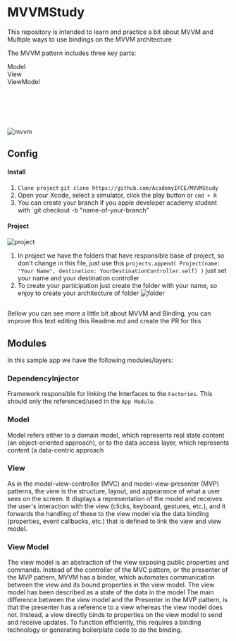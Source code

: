 # MVVMStudy

This repository is intended to learn and practice a bit about MVVM and Multiple ways to use bindings on the MVVM architecture


The MVVM pattern includes three key parts:

Model <br> 
View <br> 
ViewModel <br>

<br> </br>
<br> </br>


![mvvm](https://user-images.githubusercontent.com/32227073/57115534-de29a700-6d25-11e9-9cc2-2d0f0a413059.png)

## Config
#### Install
1. `Clone project` `git clone https://github.com/AcademyIFCE/MVVMStudy` 
2. Open your Xcode, select a simulator, click the play button or `cmd + R`
3. You can create your branch if you apple developer academy student with `git checkout -b "name-of-your-branch"

#### Project 

![project](https://user-images.githubusercontent.com/32227073/57115300-88083400-6d24-11e9-8d2b-72902946e29d.png)
1. In project we have the folders that have responsible base of project, so don't change in this file, just use this `projects.append( Project(name: "Your Name", destination: YourDestinationController.self) )`
just set your name and your destination controller
2. To create your participation just create the folder with your name, so enjoy to create your architecture of folder
![folder](https://user-images.githubusercontent.com/32227073/57115396-209eb400-6d25-11e9-9c50-88f4fe71c974.png)

##
Bellow you can see more a little bit about MVVM and Binding, you can improve this text editing this Readme.md and create the PR for this


## Modules

In this sample app we have the following modules/layers:

### DependencyInjector
		
Framework responsible for linking the Interfaces to the `Factories`. This should only the referenced/used in the `App Module`.

### Model

Model refers either to a domain model, which represents real state content (an object-oriented approach), or to the data access layer, which represents content (a data-centric approach

### View

As in the model-view-controller (MVC) and model-view-presenter (MVP) patterns, the view is the structure, layout, and appearance of what a user sees on the screen. It displays a representation of the model and receives the user's interaction with the view (clicks, keyboard, gestures, etc.), and it forwards the handling of these to the view model via the data binding (properties, event callbacks, etc.) that is defined to link the view and view model.
### View Model

The view model is an abstraction of the view exposing public properties and commands. Instead of the controller of the MVC pattern, or the presenter of the MVP pattern, MVVM has a binder, which automates communication between the view and its bound properties in the view model. The view model has been described as a state of the data in the model
The main difference between the view model and the Presenter in the MVP pattern, is that the presenter has a reference to a view whereas the view model does not. Instead, a view directly binds to properties on the view model to send and receive updates. To function efficiently, this requires a binding technology or generating boilerplate code to do the binding.
